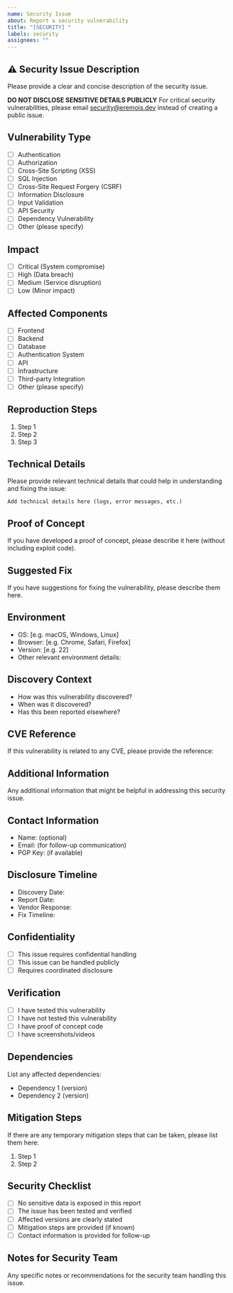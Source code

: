 ```yaml
---
name: Security Issue
about: Report a security vulnerability
title: "[SECURITY] "
labels: security
assignees: ""
---
```


## ⚠️ Security Issue Description

Please provide a clear and concise description of the security issue.

**DO NOT DISCLOSE SENSITIVE DETAILS PUBLICLY**
For critical security vulnerabilities, please email security@eremois.dev instead of creating a public issue.

## Vulnerability Type

- [ ] Authentication
- [ ] Authorization
- [ ] Cross-Site Scripting (XSS)
- [ ] SQL Injection
- [ ] Cross-Site Request Forgery (CSRF)
- [ ] Information Disclosure
- [ ] Input Validation
- [ ] API Security
- [ ] Dependency Vulnerability
- [ ] Other (please specify)

## Impact

- [ ] Critical (System compromise)
- [ ] High (Data breach)
- [ ] Medium (Service disruption)
- [ ] Low (Minor impact)

## Affected Components

- [ ] Frontend
- [ ] Backend
- [ ] Database
- [ ] Authentication System
- [ ] API
- [ ] Infrastructure
- [ ] Third-party Integration
- [ ] Other (please specify)

## Reproduction Steps

1. Step 1
2. Step 2
3. Step 3

## Technical Details

Please provide relevant technical details that could help in understanding and fixing the issue:

```
Add technical details here (logs, error messages, etc.)
```

## Proof of Concept

If you have developed a proof of concept, please describe it here (without including exploit code).

## Suggested Fix

If you have suggestions for fixing the vulnerability, please describe them here.

## Environment

- OS: [e.g. macOS, Windows, Linux]
- Browser: [e.g. Chrome, Safari, Firefox]
- Version: [e.g. 22]
- Other relevant environment details:

## Discovery Context

- How was this vulnerability discovered?
- When was it discovered?
- Has this been reported elsewhere?

## CVE Reference

If this vulnerability is related to any CVE, please provide the reference:

## Additional Information

Any additional information that might be helpful in addressing this security issue.

## Contact Information

- Name: (optional)
- Email: (for follow-up communication)
- PGP Key: (if available)

## Disclosure Timeline

- Discovery Date:
- Report Date:
- Vendor Response:
- Fix Timeline:

## Confidentiality

- [ ] This issue requires confidential handling
- [ ] This issue can be handled publicly
- [ ] Requires coordinated disclosure

## Verification

- [ ] I have tested this vulnerability
- [ ] I have not tested this vulnerability
- [ ] I have proof of concept code
- [ ] I have screenshots/videos

## Dependencies

List any affected dependencies:

- Dependency 1 (version)
- Dependency 2 (version)

## Mitigation Steps

If there are any temporary mitigation steps that can be taken, please list them here:

1. Step 1
2. Step 2

## Security Checklist

- [ ] No sensitive data is exposed in this report
- [ ] The issue has been tested and verified
- [ ] Affected versions are clearly stated
- [ ] Mitigation steps are provided (if known)
- [ ] Contact information is provided for follow-up

## Notes for Security Team

Any specific notes or recommendations for the security team handling this issue.
